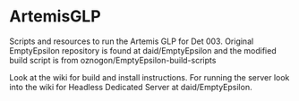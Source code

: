 # ArtemisGLP
Scripts and resources to run the Artemis GLP for Det 003.  Original EmptyEpsilon repository is found at daid/EmptyEpsilon and the modified build script is from oznogon/EmptyEpsilon-build-scripts 

Look at the wiki for build and install instructions. For running the server look into the wiki for Headless Dedicated Server at daid/EmptyEpsilon.

